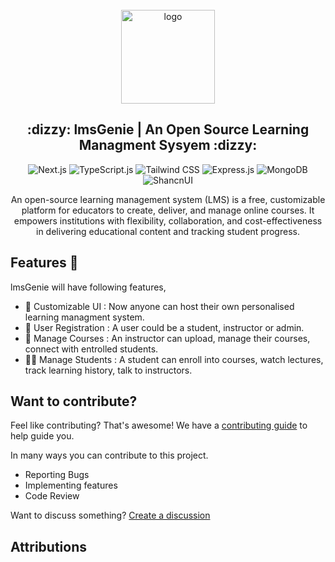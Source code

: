 <div align="center">
  <br>
  <img alt="logo" src="https://github.com/lmsGenie/client/assets/43786036/fda77759-f5dc-4578-b4b0-9417bedc3957" width="150"/>
  <h2> :dizzy: lmsGenie | An Open Source Learning Managment Sysyem :dizzy:</h2>
  
![Next.js](https://img.shields.io/badge/next%20js-000000?style=for-the-badge&logo=nextdotjs&logoColor=white)
![TypeScript.js](https://img.shields.io/badge/TypeScript-007ACC?style=for-the-badge&logo=typescript&logoColor=white)
![Tailwind CSS](https://img.shields.io/badge/Tailwind_CSS-38B2AC?style=for-the-badge&logo=tailwind-css&logoColor=white)
![Express.js](https://img.shields.io/badge/Express%20js-000000?style=for-the-badge&logo=express&logoColor=white)
![MongoDB](https://img.shields.io/badge/MongoDB-4EA94B?style=for-the-badge&logo=mongodb&logoColor=white)
![ShancnUI](https://img.shields.io/badge/Shadcn/ui-black)

  <p>An open-source learning management system (LMS) is a free, customizable platform for educators to create, deliver, and manage online courses. It empowers institutions with flexibility, collaboration, and cost-effectiveness in delivering educational content and tracking student progress.</p>
</div>

## Features :rocket:
lmsGenie will have following features,
- :art: Customizable UI : Now anyone can host their own personalised learning managment system. 
- :dart: User Registration : A user could be a student, instructor or admin. 
- :open_book: Manage Courses : An instructor can upload, manage their courses, connect with entrolled students. 
- :student: Manage Students : A student can enroll into courses, watch lectures, track learning history, talk to instructors.

## Want to contribute?
Feel like contributing? That's awesome! We have a [contributing guide](https://github.com/lmsGenie/client/blob/main/.github/CONTRIBUTING.md) to help guide you. 

In many ways you can contribute to this project.
- Reporting Bugs
- Implementing features
- Code Review

Want to discuss something? [Create a discussion](https://github.com/orgs/lmsGenie/discussions/new/choose)

## Attributions



